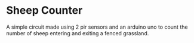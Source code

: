 # Sheep Counter
A simple circuit made using 2 pir sensors and an arduino uno to count the number of sheep entering and exiting a fenced grassland.
